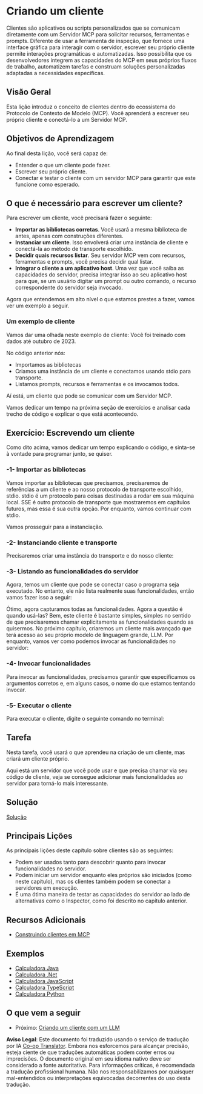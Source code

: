 <!--
CO_OP_TRANSLATOR_METADATA:
{
  "original_hash": "a9c3ca25df37dbb4c1518174fc415ce1",
  "translation_date": "2025-05-17T09:36:20+00:00",
  "source_file": "03-GettingStarted/02-client/README.md",
  "language_code": "pt"
}
-->
# Criando um cliente

Clientes são aplicativos ou scripts personalizados que se comunicam diretamente com um Servidor MCP para solicitar recursos, ferramentas e prompts. Diferente de usar a ferramenta de inspeção, que fornece uma interface gráfica para interagir com o servidor, escrever seu próprio cliente permite interações programáticas e automatizadas. Isso possibilita que os desenvolvedores integrem as capacidades do MCP em seus próprios fluxos de trabalho, automatizem tarefas e construam soluções personalizadas adaptadas a necessidades específicas.

## Visão Geral

Esta lição introduz o conceito de clientes dentro do ecossistema do Protocolo de Contexto de Modelo (MCP). Você aprenderá a escrever seu próprio cliente e conectá-lo a um Servidor MCP.

## Objetivos de Aprendizagem

Ao final desta lição, você será capaz de:

- Entender o que um cliente pode fazer.
- Escrever seu próprio cliente.
- Conectar e testar o cliente com um servidor MCP para garantir que este funcione como esperado.

## O que é necessário para escrever um cliente?

Para escrever um cliente, você precisará fazer o seguinte:

- **Importar as bibliotecas corretas**. Você usará a mesma biblioteca de antes, apenas com construções diferentes.
- **Instanciar um cliente**. Isso envolverá criar uma instância de cliente e conectá-la ao método de transporte escolhido.
- **Decidir quais recursos listar**. Seu servidor MCP vem com recursos, ferramentas e prompts, você precisa decidir qual listar.
- **Integrar o cliente a um aplicativo host**. Uma vez que você saiba as capacidades do servidor, precisa integrar isso ao seu aplicativo host para que, se um usuário digitar um prompt ou outro comando, o recurso correspondente do servidor seja invocado.

Agora que entendemos em alto nível o que estamos prestes a fazer, vamos ver um exemplo a seguir.

### Um exemplo de cliente

Vamos dar uma olhada neste exemplo de cliente:
Você foi treinado com dados até outubro de 2023.

No código anterior nós:

- Importamos as bibliotecas
- Criamos uma instância de um cliente e conectamos usando stdio para transporte.
- Listamos prompts, recursos e ferramentas e os invocamos todos.

Aí está, um cliente que pode se comunicar com um Servidor MCP.

Vamos dedicar um tempo na próxima seção de exercícios e analisar cada trecho de código e explicar o que está acontecendo.

## Exercício: Escrevendo um cliente

Como dito acima, vamos dedicar um tempo explicando o código, e sinta-se à vontade para programar junto, se quiser.

### -1- Importar as bibliotecas

Vamos importar as bibliotecas que precisamos, precisaremos de referências a um cliente e ao nosso protocolo de transporte escolhido, stdio. stdio é um protocolo para coisas destinadas a rodar em sua máquina local. SSE é outro protocolo de transporte que mostraremos em capítulos futuros, mas essa é sua outra opção. Por enquanto, vamos continuar com stdio.

Vamos prosseguir para a instanciação.

### -2- Instanciando cliente e transporte

Precisaremos criar uma instância do transporte e do nosso cliente:

### -3- Listando as funcionalidades do servidor

Agora, temos um cliente que pode se conectar caso o programa seja executado. No entanto, ele não lista realmente suas funcionalidades, então vamos fazer isso a seguir:

Ótimo, agora capturamos todas as funcionalidades. Agora a questão é quando usá-las? Bem, este cliente é bastante simples, simples no sentido de que precisaremos chamar explicitamente as funcionalidades quando as quisermos. No próximo capítulo, criaremos um cliente mais avançado que terá acesso ao seu próprio modelo de linguagem grande, LLM. Por enquanto, vamos ver como podemos invocar as funcionalidades no servidor:

### -4- Invocar funcionalidades

Para invocar as funcionalidades, precisamos garantir que especificamos os argumentos corretos e, em alguns casos, o nome do que estamos tentando invocar.

### -5- Executar o cliente

Para executar o cliente, digite o seguinte comando no terminal:

## Tarefa

Nesta tarefa, você usará o que aprendeu na criação de um cliente, mas criará um cliente próprio.

Aqui está um servidor que você pode usar e que precisa chamar via seu código de cliente, veja se consegue adicionar mais funcionalidades ao servidor para torná-lo mais interessante.

## Solução

[Solução](./solution/README.md)

## Principais Lições

As principais lições deste capítulo sobre clientes são as seguintes:

- Podem ser usados tanto para descobrir quanto para invocar funcionalidades no servidor.
- Podem iniciar um servidor enquanto eles próprios são iniciados (como neste capítulo), mas os clientes também podem se conectar a servidores em execução.
- É uma ótima maneira de testar as capacidades do servidor ao lado de alternativas como o Inspector, como foi descrito no capítulo anterior.

## Recursos Adicionais

- [Construindo clientes em MCP](https://modelcontextprotocol.io/quickstart/client)

## Exemplos

- [Calculadora Java](../samples/java/calculator/README.md)
- [Calculadora .Net](../../../../03-GettingStarted/samples/csharp)
- [Calculadora JavaScript](../samples/javascript/README.md)
- [Calculadora TypeScript](../samples/typescript/README.md)
- [Calculadora Python](../../../../03-GettingStarted/samples/python)

## O que vem a seguir

- Próximo: [Criando um cliente com um LLM](/03-GettingStarted/03-llm-client/README.md)

**Aviso Legal**:
Este documento foi traduzido usando o serviço de tradução por IA [Co-op Translator](https://github.com/Azure/co-op-translator). Embora nos esforcemos para alcançar precisão, esteja ciente de que traduções automáticas podem conter erros ou imprecisões. O documento original em seu idioma nativo deve ser considerado a fonte autoritativa. Para informações críticas, é recomendada a tradução profissional humana. Não nos responsabilizamos por quaisquer mal-entendidos ou interpretações equivocadas decorrentes do uso desta tradução.